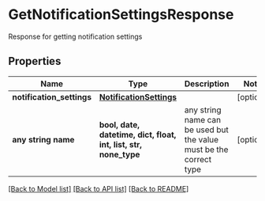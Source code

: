 # GetNotificationSettingsResponse

Response for getting notification settings

## Properties
Name | Type | Description | Notes
------------ | ------------- | ------------- | -------------
**notification_settings** | [**NotificationSettings**](NotificationSettings.md) |  | [optional] 
**any string name** | **bool, date, datetime, dict, float, int, list, str, none_type** | any string name can be used but the value must be the correct type | [optional]

[[Back to Model list]](../README.md#documentation-for-models) [[Back to API list]](../README.md#documentation-for-api-endpoints) [[Back to README]](../README.md)


